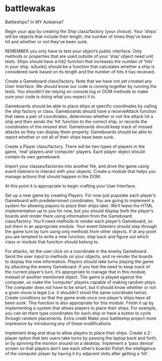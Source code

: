 # battlewakas
Battleships? In MY Aotearoa?

Begin your app by creating the Ship class/factory (your choice).
Your ‘ships’ will be objects that include their length, the number of times they’ve been hit and whether or not they’ve been sunk.

REMEMBER you only have to test your object’s public interface. Only methods or properties that are used outside of your ‘ship’ object need unit tests.
Ships should have a hit() function that increases the number of ‘hits’ in your ship.
isSunk() should be a function that calculates whether a ship is considered sunk based on its length and the number of hits it has received.

Create a Gameboard class/factory.
Note that we have not yet created any User Interface. We should know our code is coming together by running the tests. You shouldn’t be relying on console.log or DOM methods to make sure your code is doing what you expect it to.

Gameboards should be able to place ships at specific coordinates by calling the ship factory or class.
Gameboards should have a receiveAttack function that takes a pair of coordinates, determines whether or not the attack hit a ship and then sends the ‘hit’ function to the correct ship, or records the coordinates of the missed shot.
Gameboards should keep track of missed attacks so they can display them properly.
Gameboards should be able to report whether or not all of their ships have been sunk.

Create a Player class/factory.
There will be two types of players in the game, ‘real’ players and ‘computer’ players.
Each player object should contain its own gameboard.

Import your classes/factories into another file, and drive the game using event listeners to interact with your objects. Create a module that helps you manage actions that should happen in the DOM.


At this point it is appropriate to begin crafting your User Interface.


Set up a new game by creating Players. For now just populate each player’s Gameboard with predetermined coordinates. You are going to implement a system for allowing players to place their ships later.
We’ll leave the HTML implementation up to you for now, but you should display both the player’s boards and render them using information from the Gameboard class/factory.
You’ll need methods to render each player’s Gameboard, so put them in an appropriate module.
Your event listeners should step through the game turn by turn using only methods from other objects. If at any point you are tempted to write a new function, step back and figure out which class or module that function should belong to.


For attacks, let the user click on a coordinate in the enemy Gameboard. Send the user input to methods on your objects, and re-render the boards to display the new information.
Players should take turns playing the game by attacking the enemy Gameboard. If you feel the need to keep track of the current player’s turn, it’s appropriate to manage that in this module, instead of another mentioned object.
The game is played against the computer, so make the ‘computer’ players capable of making random plays. The computer does not have to be smart, but it should know whether or not a given move is legal (i.e. it shouldn’t shoot the same coordinate twice).
Create conditions so that the game ends once one player’s ships have all been sunk. This function is also appropriate for this module.
Finish it up by implementing a system that allows players to place their ships. For example, you can let them type coordinates for each ship or have a button to cycle through random placements.
Extra credit
Make your battleship project more impressive by introducing any of these modifications.

Implement drag and drop to allow players to place their ships.
Create a 2-player option that lets users take turns by passing the laptop back and forth, or by spinning the monitor around on a desktop. Implement a ‘pass device’ screen so that players don’t see each other’s boards!
Polish the intelligence of the computer player by having it try adjacent slots after getting a ‘hit’.
